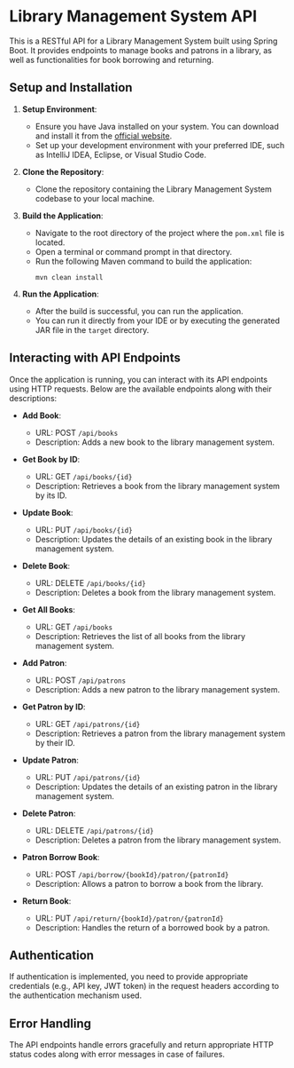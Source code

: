 # Library Management System API

This is a RESTful API for a Library Management System built using Spring Boot. It provides endpoints to manage books and patrons in a library, as well as functionalities for book borrowing and returning.

## Setup and Installation

1. **Setup Environment**:
   - Ensure you have Java installed on your system. You can download and install it from the [official website](https://www.java.com/en/download/).
   - Set up your development environment with your preferred IDE, such as IntelliJ IDEA, Eclipse, or Visual Studio Code.

2. **Clone the Repository**:
   - Clone the repository containing the Library Management System codebase to your local machine.

3. **Build the Application**:
   - Navigate to the root directory of the project where the `pom.xml` file is located.
   - Open a terminal or command prompt in that directory.
   - Run the following Maven command to build the application:
     ```
     mvn clean install
     ```

4. **Run the Application**:
   - After the build is successful, you can run the application.
   - You can run it directly from your IDE or by executing the generated JAR file in the `target` directory.

## Interacting with API Endpoints

Once the application is running, you can interact with its API endpoints using HTTP requests. Below are the available endpoints along with their descriptions:

- **Add Book**:
  - URL: POST `/api/books`
  - Description: Adds a new book to the library management system.

- **Get Book by ID**:
  - URL: GET `/api/books/{id}`
  - Description: Retrieves a book from the library management system by its ID.

- **Update Book**:
  - URL: PUT `/api/books/{id}`
  - Description: Updates the details of an existing book in the library management system.

- **Delete Book**:
  - URL: DELETE `/api/books/{id}`
  - Description: Deletes a book from the library management system.

- **Get All Books**:
  - URL: GET `/api/books`
  - Description: Retrieves the list of all books from the library management system.

- **Add Patron**:
  - URL: POST `/api/patrons`
  - Description: Adds a new patron to the library management system.

- **Get Patron by ID**:
  - URL: GET `/api/patrons/{id}`
  - Description: Retrieves a patron from the library management system by their ID.

- **Update Patron**:
  - URL: PUT `/api/patrons/{id}`
  - Description: Updates the details of an existing patron in the library management system.

- **Delete Patron**:
  - URL: DELETE `/api/patrons/{id}`
  - Description: Deletes a patron from the library management system.

- **Patron Borrow Book**:
  - URL: POST `/api/borrow/{bookId}/patron/{patronId}`
  - Description: Allows a patron to borrow a book from the library.

- **Return Book**:
  - URL: PUT `/api/return/{bookId}/patron/{patronId}`
  - Description: Handles the return of a borrowed book by a patron.

## Authentication

If authentication is implemented, you need to provide appropriate credentials (e.g., API key, JWT token) in the request headers according to the authentication mechanism used.

## Error Handling

The API endpoints handle errors gracefully and return appropriate HTTP status codes along with error messages in case of failures.

